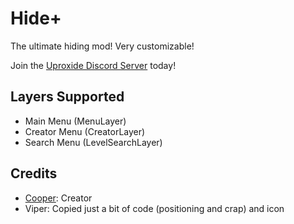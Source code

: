 # Hide+

The ultimate hiding mod!
Very customizable!

Join the [Uproxide Discord Server](https://discord.com/invite/dDU5furFHk) today!

## Layers Supported
* Main Menu (MenuLayer)
* Creator Menu (CreatorLayer)
* Search Menu (LevelSearchLayer)

## Credits
* [Cooper](user:21207551): Creator
* Viper: Copied just a bit of code (positioning and crap) and icon